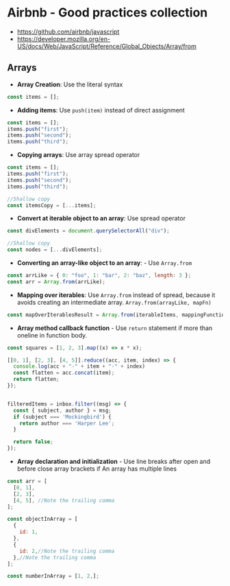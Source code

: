 # Airbnb - Good practices collection

* <https://github.com/airbnb/javascript>
* <https://developer.mozilla.org/en-US/docs/Web/JavaScript/Reference/Global_Objects/Array/from>

## Arrays

* **Array Creation**: Use the literal syntax

```javascript
const items = [];
```

* **Adding items**: Use `push(item)` instead of direct assignment

```javascript
const items = [];
items.push("first");
items.push("second");
items.push("third");
```

* **Copying arrays**: Use array spread operator

```javascript
const items = [];
items.push("first");
items.push("second");
items.push("third");

//Shallow copy
const itemsCopy = [...items];
```

* **Convert at iterable object to an array**: Use spread operator

```javascript
const divElements = document.querySelectorAll("div");

//Shallow copy
const nodes = [...divElements];
```

* **Converting an array-like object to an array**: - Use `Array.from`

```javascript
const arrLike = { 0: "foo", 1: "bar", 2: "baz", length: 3 };
const arr = Array.from(arrLike);
```

* **Mapping over iterables**: Use `Array.from` instead of spread, because it avoids creating an intermediate array. `Array.from(arrayLike, mapFn)`

```javascript
const mapOverIterablesResult = Array.from(iterableItems, mappingFunction);
```

* **Array method callback function** - Use `return` statement if more than oneline in function body.

```javascript
const squares = [1, 2, 3].map((x) => x * x);

[[0, 1], [2, 3], [4, 5]].reduce((acc, item, index) => {
  console.log(acc + "-" + item + "-" + index)  
  const flatten = acc.concat(item);
  return flatten;
});


filteredItems = inbox.filter((msg) => {
  const { subject, author } = msg;
  if (subject === 'Mockingbird') {
    return author === 'Harper Lee';
  }

  return false;
});
```

* **Array declaration and initialization** - Use line breaks after open and before close array brackets if An array has multiple lines

```javascript
const arr = [
  [0, 1],
  [2, 3],
  [4, 5], //Note the trailing comma
];

const objectInArray = [
  {
    id: 1,
  },
  {
    id: 2,//Note the trailing comma
  },//Note the trailing comma
];

const numberInArray = [1, 2,];
```

